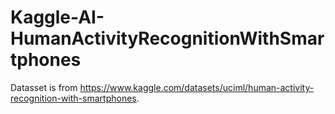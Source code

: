 # Kaggle-AI-HumanActivityRecognitionWithSmartphones

Datasset is from https://www.kaggle.com/datasets/uciml/human-activity-recognition-with-smartphones.